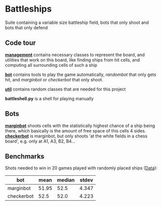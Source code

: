 # Battleships
Suite containing a variable size battleship field, bots that only shoot and bots that only defend
## Code tour
**[management](management/)** contains necessary classes to represent the board, and utilities that work on this board, like finding ships from hit cells, and computing all surrounding cells of such a ship

**[bot](bot/)** contains tools to play the game automatically, _randombot_ that only gets hit, and _marginbot_ or _checkerbot_ that only shoot.

**[util](util/)** contains random classes that are needed for this project

**battleshell.py** is a shell for playing manually

## Bots
**[marginbot](bot/marginbot.py)** shoots cells with the statistically highest chance of a ship being there, which basically is the amount of free space of this cells 4 sides.
**[checkerbot](bot/checkerbot.py)** is marginbot, but only shoots 'at the white fields in a chess board', e.g. only at A1, A3, B2, B4...

## Benchmarks
Shots needed to win in 20 games played with randomly placed ships ([Data](bench.txt)):  

| bot | mean | median | stdev |
|---|---|---|---|
| marginbot | 51.95 | 52.5 | 4.347 |
| checkerbot | 52.5 | 52.0 | 4.223 |
